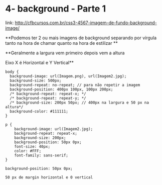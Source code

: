 # 4- background - Parte 1

link: http://cfbcursos.com.br/css3-4567-imagem-de-fundo-background-image/


**Podemos ter 2 ou mais imagens de background separando por vírgula tanto na hora de chamar quanto na hora de estilizar
**

**Geralmente a largura vem primeiro depois vem a altura


Eixo X é Horizontal e Y Vertical**


```
body {
  background-image: url(Imagem.png), url(Imagem2.jpg);
  background-size: 500px;
  background-repeat: no-repeat; // para não repetir a imagem
  background-position: 400px 100px, 100px 200px;
  /* background-repeat: repeat-x; */
  /* background-repeat: repeat-y; */
  /* background-size: 200px 50px; // 400px na largura e 50 px na altura*/
  background-color: #111111;
}

p {
    background-image: url(Imagem2.jpg);
    background-repeat: repeat-x;
    background-size: 200px;
    background-position: 50px 0px;
    font-size: 40px;
    color: #FFF;
    font-family: sans-serif;
}

```

    background-position: 50px 0px;

    50 px de margin horizontal e 0 vertical
